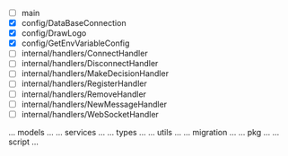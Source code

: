 - [ ] main
- [x] config/DataBaseConnection
- [x] config/DrawLogo
- [x] config/GetEnvVariableConfig
- [ ] internal/handlers/ConnectHandler
- [ ] internal/handlers/DisconnectHandler
- [ ] internal/handlers/MakeDecisionHandler
- [ ] internal/handlers/RegisterHandler
- [ ] internal/handlers/RemoveHandler
- [ ] internal/handlers/NewMessageHandler
- [ ] internal/handlers/WebSocketHandler

... models ...
... services ...
... types ...
... utils ...
... migration ...
... pkg ...
... script ...